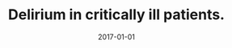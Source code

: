 ---
title: "Delirium in critically ill patients."
collection: publications
permalink: /publication/2017-01-01-Delirium-in-critically-ill-patients
date: 2017-01-01
venue: 'Handbook of Clinical Neurology'
citation: 'Slooter AJC, Van De Leur RR, Zaal IJ. Delirium in critically ill patients. Handb Clin Neurol. 2017;141:449–466.'
paperurl: 'https://www.sciencedirect.com/science/article/pii/B9780444635990000259?via%3Dihub'
---